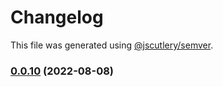 # Changelog

This file was generated using [@jscutlery/semver](https://github.com/jscutlery/semver).

### [0.0.10](https://github.com/HausDAO/daohaus-monorepo/compare/dao-data@0.0.9...dao-data@0.0.10) (2022-08-08)
